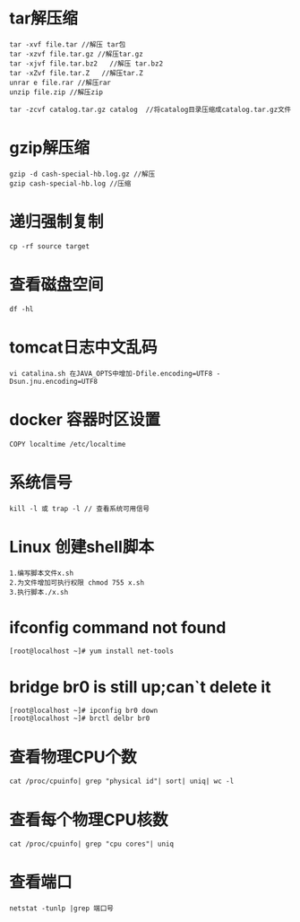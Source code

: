 # tar解压缩
```
tar -xvf file.tar //解压 tar包
tar -xzvf file.tar.gz //解压tar.gz
tar -xjvf file.tar.bz2   //解压 tar.bz2
tar -xZvf file.tar.Z   //解压tar.Z
unrar e file.rar //解压rar
unzip file.zip //解压zip

tar -zcvf catalog.tar.gz catalog  //将catalog目录压缩成catalog.tar.gz文件
```
# gzip解压缩
```
gzip -d cash-special-hb.log.gz //解压
gzip cash-special-hb.log //压缩
```
# 递归强制复制
```
cp -rf source target
```
# 查看磁盘空间
```
df -hl
```
# tomcat日志中文乱码
```
vi catalina.sh 在JAVA_OPTS中增加-Dfile.encoding=UTF8 -Dsun.jnu.encoding=UTF8
```
# docker 容器时区设置
```
COPY localtime /etc/localtime
```
# 系统信号
````
kill -l 或 trap -l // 查看系统可用信号
````
# Linux 创建shell脚本
````
1.编写脚本文件x.sh
2.为文件增加可执行权限 chmod 755 x.sh
3.执行脚本./x.sh
````
# ifconfig command not found
````
[root@localhost ~]# yum install net-tools
````
# bridge br0 is still up;can`t delete it
````
[root@localhost ~]# ipconfig br0 down
[root@localhost ~]# brctl delbr br0
````
# 查看物理CPU个数
````
cat /proc/cpuinfo| grep "physical id"| sort| uniq| wc -l
````
# 查看每个物理CPU核数
````
cat /proc/cpuinfo| grep "cpu cores"| uniq
````
# 查看端口
````
netstat -tunlp |grep 端口号
````
